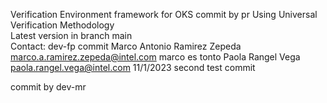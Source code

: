 Verification Environment framework for OKS  commit by pr
Using Universal Verification Methodology  
Latest version in branch main  
Contact: dev-fp commit
Marco Antonio Ramirez Zepeda marco.a.ramirez.zepeda@intel.com  marco es tonto
Paola Rangel Vega paola.rangel.vega@intel.com
11/1/2023  second test commit

commit by dev-mr
